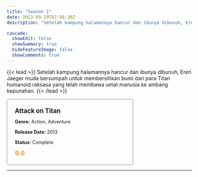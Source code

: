```yaml
---
title: "Season 1"
date: 2023-09-20T07:56:30Z
description: "Setelah kampung halamannya hancur dan ibunya dibunuh, Eren Jaeger muda bersumpah untuk membersihkan bumi dari para Titan humanoid raksasa yang telah membawa umat manusia ke ambang kepunahan."

cascade:
  showEdit: false
  showSummary: true
  hideFeatureImage: false
  showComments: true
---
```


{{< lead >}}
Setelah kampung halamannya hancur dan ibunya dibunuh, Eren Jaeger muda bersumpah untuk membersihkan bumi dari para Titan humanoid raksasa yang telah membawa umat manusia ke ambang kepunahan.
{{< /lead >}}

<style>

/* CSS for the movie information box */
        .movie-box {
            width: 300px;
            padding: 20px;
            border: 2px solid #ccc; /* Border added */
            border-radius: 5px;
            box-shadow: 0 0 5px rgba(0, 0, 0, 0.2);
        }

        /* CSS for movie title */
        .movie-title {
            font-size: 1.2em;
            font-weight: bold;
            margin-bottom: 10px;
        }

        /* CSS for movie details */
        .movie-details {
            font-size: 0.9em;
            margin-bottom: 10px;
        }

        /* CSS for movie rating */
        .movie-rating {
            font-size: 1.2em;
            font-weight: bold;
            color: #ff9900; /* IMDb's rating color */
        }
</style>

 <div class="movie-box">
        <div class="movie-title">Attack on Titan</div>
        <div class="movie-details">
            <p><strong>Genre:</strong> Action, Adventure</p>
            <p><strong>Release Date:</strong> 2013</p>
            <p><strong>Status:</strong> Complete</p>
        </div>
        <div class="movie-rating">9.0</div>
    </div>

---
